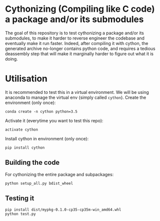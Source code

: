 # Cythonizing (Compiling like C code) a package and/or its submodules

The goal of this repository is to test cythonizing a package and/or its submodules,
to make it harder to reverse engineer the codebase and eventually make it run faster.
Indeed, after compiling it with cython, the generated archive no-longer contains
python code, and requires a tedious deassembly step that will make it marginally
harder to figure out what it is doing.

# Utilisation

It is recommended to test this in a virtual environment.
We will be using anaconda to manage the virtual env (simply called `cython`).
Create the environment (only once):
```
conda create -n cython python=3.5
```

Activate it (everytime you want to test this repo):
```
activate cython
```

Install cython in environment (only once):
```
pip install cython
```

## Building the code

For cythonizing the entire package and subpackages:
```
python setup_all.py bdist_wheel
```

## Testing it

```
pip install dist/mypkg-0.1.0-cp35-cp35m-win_amd64.whl
python test.py
```
